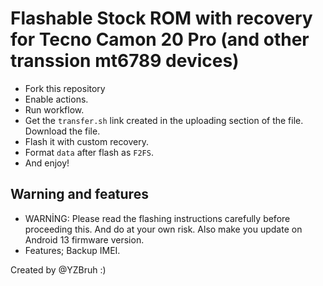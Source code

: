 # Flashable Stock ROM with recovery for Tecno Camon 20 Pro (and other transsion mt6789 devices) 
- Fork this repository
- Enable actions.
- Run workflow.
- Get the `transfer.sh` link created in the uploading section of the file. Download the file.
- Flash it with custom recovery.
- Format `data` after flash as `F2FS`.
- And enjoy!

## Warning and features
- WARNİNG: Please read the flashing instructions carefully before proceeding this. And do at your own risk. Also make you update on Android 13 firmware version.
- Features;
  Backup IMEI.

Created by @YZBruh :)
